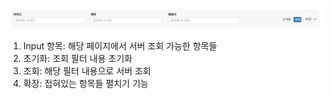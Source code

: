 ![조회 기능](image-3.png)  

1. Input 항목: 해당 페이지에서 서버 조회 가능한 항목들
2. 초기화: 조회 필터 내용 초기화
3. 조회: 해당 필터 내용으로 서버 조회
4. 확장: 접혀있는 항목들 펼치기 기능
